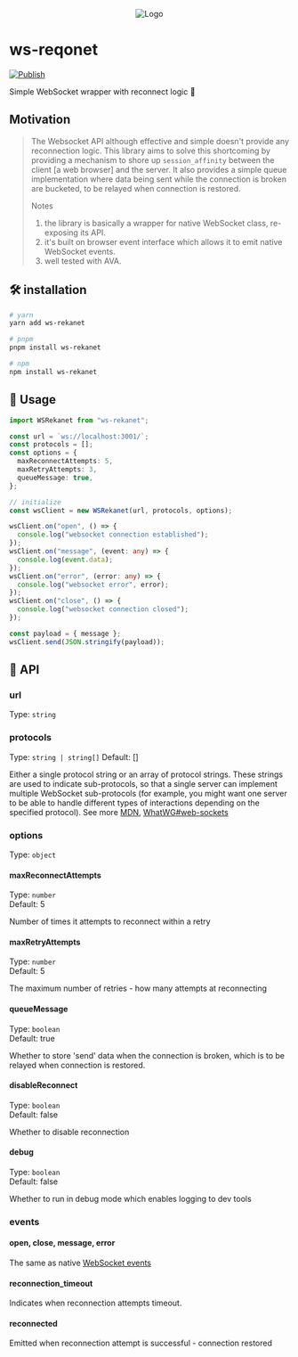 <p align="center">
  <img src="https://user-images.githubusercontent.com/20521315/183274641-c1512f84-d7aa-4942-913f-e8329edef00a.gif" alt="Logo" />
</p>

# ws-reqonet

[![Publish](https://github.com/nwaughachukwuma/ws-rekanet/actions/workflows/publish.yml/badge.svg)](https://github.com/nwaughachukwuma/ws-rekanet/actions/workflows/publish.yml)

Simple WebSocket wrapper with reconnect logic 💫

## Motivation

> The Websocket API although effective and simple doesn't provide any reconnection logic. This library aims to solve this shortcoming by providing a mechanism to shore up `session_affinity` between the client [a web browser] and the server. It also provides a simple queue implementation where data being sent while the connection is broken are bucketed, to be relayed when connection is restored.
>
> Notes
>
> 1. the library is basically a wrapper for native WebSocket class, re-exposing its API.
> 2. it's built on browser event interface which allows it to emit native WebSocket events.
> 3. well tested with AVA.

## 🛠 installation

```bash
# yarn
yarn add ws-rekanet

# pnpm
pnpm install ws-rekanet

# npm
npm install ws-rekanet
```

## 🔱 Usage

```ts
import WSRekanet from "ws-rekanet";

const url = `ws://localhost:3001/`;
const protocols = [];
const options = {
  maxReconnectAttempts: 5,
  maxRetryAttempts: 3,
  queueMessage: true,
};

// initialize
const wsClient = new WSRekanet(url, protocols, options);

wsClient.on("open", () => {
  console.log("websocket connection established");
});
wsClient.on("message", (event: any) => {
  console.log(event.data);
});
wsClient.on("error", (error: any) => {
  console.log("websocket error", error);
});
wsClient.on("close", () => {
  console.log("websocket connection closed");
});

const payload = { message };
wsClient.send(JSON.stringify(payload));
```

## 🎯 API

### url

Type: `string`

### protocols

Type: `string | string[]`
Default: []

Either a single protocol string or an array of protocol strings. These strings are used to indicate sub-protocols, so that a single server can implement multiple WebSocket sub-protocols (for example, you might want one server to be able to handle different types of interactions depending on the specified protocol). See more [MDN](https://developer.mozilla.org/en-US/docs/Web/API/WebSocket/WebSocket), [WhatWG#web-sockets](https://html.spec.whatwg.org/multipage/web-sockets.html#websocket)

### options

Type: `object`

#### maxReconnectAttempts

Type: `number`\
Default: 5

Number of times it attempts to reconnect within a retry

#### maxRetryAttempts

Type: `number`\
Default: 5

The maximum number of retries - how many attempts at reconnecting

#### queueMessage

Type: `boolean`\
Default: true

Whether to store 'send' data when the connection is broken, which is to be relayed when connection is restored.

#### disableReconnect

Type: `boolean`\
Default: false

Whether to disable reconnection

#### debug

Type: `boolean`\
Default: false

Whether to run in debug mode which enables logging to dev tools

### events

#### open, close, message, error

The same as native [WebSocket events](https://html.spec.whatwg.org/multipage/web-sockets.html#websocket)

#### reconnection_timeout

Indicates when reconnection attempts timeout.

#### reconnected

Emitted when reconnection attempt is successful - connection restored
